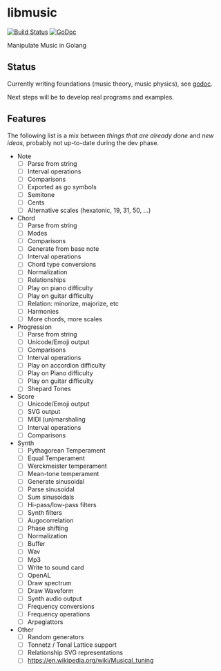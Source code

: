 # libmusic

[![Build Status](https://travis-ci.org/moul/libmusic.svg?branch=master)](https://travis-ci.org/moul/libmusic)
[![GoDoc](https://godoc.org/github.com/moul/libmusic?status.svg)](https://godoc.org/github.com/moul/libmusic)

Manipulate Music in Golang

## Status

Currently writing foundations (music theory, music physics), see [godoc](https://godoc.org/github.com/moul/libmusic).

Next steps will be to develop real programs and examples.

## Features

The following list is a mix between _things that are already done_ and _new ideas_, probably not up-to-date during the dev phase.

* Note
  * [ ] Parse from string
  * [ ] Interval operations
  * [ ] Comparisons
  * [ ] Exported as go symbols
  * [ ] Semitone
  * [ ] Cents
  * [ ] Alternative scales (hexatonic, 19, 31, 50, ...)
* Chord
  * [ ] Parse from string
  * [ ] Modes
  * [ ] Comparisons
  * [ ] Generate from base note
  * [ ] Interval operations
  * [ ] Chord type conversions
  * [ ] Normalization
  * [ ] Relationships
  * [ ] Play on piano difficulty
  * [ ] Play on guitar difficulty
  * [ ] Relation: minorize, majorize, etc
  * [ ] Harmonies
  * [ ] More chords, more scales
* Progression
  * [ ] Parse from string
  * [ ] Unicode/Emoji output
  * [ ] Comparisons
  * [ ] Interval operations
  * [ ] Play on accordion difficulty
  * [ ] Play on Piano difficulty
  * [ ] Play on guitar difficulty
  * [ ] Shepard Tones
* Score
  * [ ] Unicode/Emoji output
  * [ ] SVG output
  * [ ] MIDI (un)marshaling
  * [ ] Interval operations
  * [ ] Comparisons
* Synth
  * [ ] Pythagorean Temperament
  * [ ] Equal Temperament
  * [ ] Werckmeister temperament
  * [ ] Mean-tone temperament
  * [ ] Generate sinusoidal
  * [ ] Parse sinusoidal
  * [ ] Sum sinusoidals
  * [ ] Hi-pass/low-pass filters
  * [ ] Synth filters
  * [ ] Augocorrelation
  * [ ] Phase shifting
  * [ ] Normalization
  * [ ] Buffer
  * [ ] Wav
  * [ ] Mp3
  * [ ] Write to sound card
  * [ ] OpenAL
  * [ ] Draw spectrum
  * [ ] Draw Waveform
  * [ ] Synth audio output
  * [ ] Frequency conversions
  * [ ] Frequency operations
  * [ ] Arpegiattors
* Other
  * [ ] Random generators
  * [ ] Tonnetz / Tonal Lattice support
  * [ ] Relationship SVG representations
  * [ ] https://en.wikipedia.org/wiki/Musical_tuning

